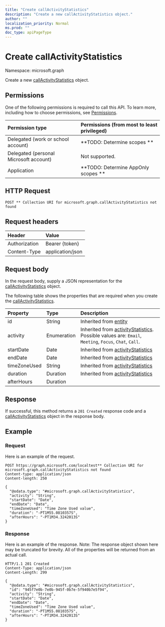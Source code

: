 ```yaml
---
title: "Create callActivityStatistics"
description: "Create a new callActivityStatistics object."
author: ""
localization_priority: Normal
ms.prod: ""
doc_type: apiPageType
---
```


# Create callActivityStatistics

Namespace: microsoft.graph

Create a new [callActivityStatistics](../resources/callactivitystatistics.md) object.

## Permissions
One of the following permissions is required to call this API. To learn more, including how to choose permissions, see [Permissions](/concepts/permissions-reference.md).

|Permission type|Permissions (from most to least privileged)|
|:---|:---|
|Delegated (work or school account)|**TODO: Determine scopes **|
|Delegated (personal Microsoft account)|Not supported.|
|Application|**TODO: Determine AppOnly scopes **|

## HTTP Request
<!-- {
  "blockType": "ignored"
}
-->
``` http
POST ** Collection URI for microsoft.graph.callActivityStatistics not found
```

## Request headers
|Header|Value|
|:---|:---|
|Authorization|Bearer {token}|
|Content-Type|application/json|

## Request body
In the request body, supply a JSON representation for the [callActivityStatistics](../resources/callactivitystatistics.md) object.

The following table shows the properties that are required when you create the [callActivityStatistics](../resources/callactivitystatistics.md).

|Property|Type|Description|
|:---|:---|:---|
|id|String| Inherited from [entity](../resources/entity.md)|
|activity|Enumeration| Inherited from [activityStatistics](../resources/activitystatistics.md). Possible values are: `Email`, `Meeting`, `Focus`, `Chat`, `Call`.|
|startDate|Date| Inherited from [activityStatistics](../resources/activitystatistics.md)|
|endDate|Date| Inherited from [activityStatistics](../resources/activitystatistics.md)|
|timeZoneUsed|String| Inherited from [activityStatistics](../resources/activitystatistics.md)|
|duration|Duration| Inherited from [activityStatistics](../resources/activitystatistics.md)|
|afterHours|Duration||



## Response
If successful, this method returns a `201 Created` response code and a [callActivityStatistics](../resources/callactivitystatistics.md) object in the response body.

## Example

### Request
Here is an example of the request.
<!-- {
  "blockType": "request",
  "name": "create_callactivitystatistics_from_"
}
-->
``` http
POST https://graph.microsoft.com/localtest** Collection URI for microsoft.graph.callActivityStatistics not found
Content-type: application/json
Content-length: 250

{
  "@odata.type": "#microsoft.graph.callActivityStatistics",
  "activity": "String",
  "startDate": "Date",
  "endDate": "Date",
  "timeZoneUsed": "Time Zone Used value",
  "duration": "-PT1M55.0810357S",
  "afterHours": "-PT1M34.3242013S"
}
```

### Response
Here is an example of the response. Note: The response object shown here may be truncated for brevity. All of the properties will be returned from an actual call.
<!-- {
  "blockType": "response",
  "truncated": true,
  "@odata.type": "microsoft.graph.callactivitystatistics"
}
-->
``` http
HTTP/1.1 201 Created
Content-Type: application/json
Content-Length: 299

{
  "@odata.type": "#microsoft.graph.callActivityStatistics",
  "id": "945f7e0b-7e0b-945f-0b7e-5f940b7e5f94",
  "activity": "String",
  "startDate": "Date",
  "endDate": "Date",
  "timeZoneUsed": "Time Zone Used value",
  "duration": "-PT1M55.0810357S",
  "afterHours": "-PT1M34.3242013S"
}
```

